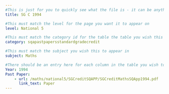 ```yaml
---
#This is just for you to quickly see what the file is - it can be anything you want
title: SG C 1994

#This must match the level for the page you want it to appear on
level: National 5

#This must match the category id for the table the table you wish this to appear in
category: sqapastpapersstandardgradecredit

#This must match the subject you wish this to appear in
subject: Maths

#There should be an entry here for each column in the table you wish to populate:
Year: 1994
Past Paper:
    - url: /maths/national5/SGCreditSQAPP/SGCreditMathsSQApp1994.pdf
      link_text: Paper
---
```


